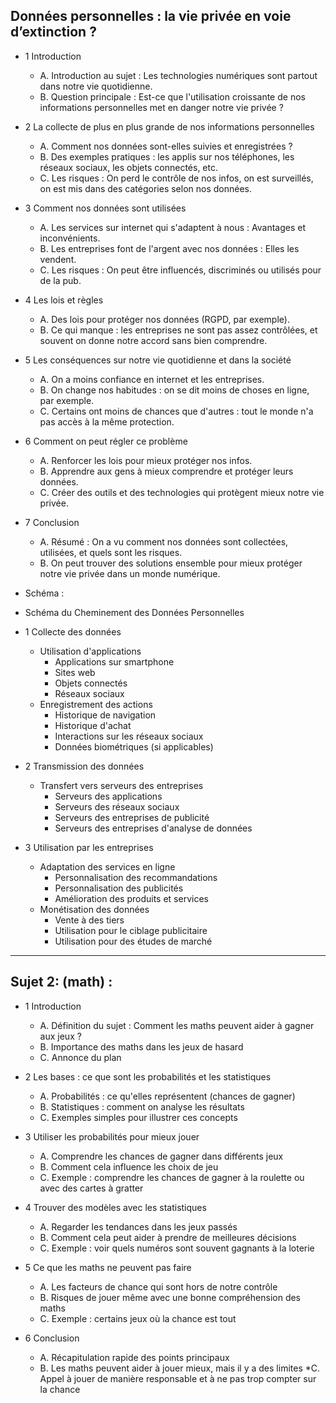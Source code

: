 ## Données personnelles : la vie privée en voie d’extinction ?

* 1 Introduction
    * A. Introduction au sujet : Les technologies numériques sont partout dans notre vie quotidienne.
    * B. Question principale : Est-ce que l'utilisation croissante de nos informations personnelles met en danger notre vie privée ?

* 2 La collecte de plus en plus grande de nos informations personnelles
    * A. Comment nos données sont-elles suivies et enregistrées ?
    * B. Des exemples pratiques : les applis sur nos téléphones, les réseaux sociaux, les objets connectés, etc.
    * C. Les risques : On perd le contrôle de nos infos, on est surveillés, on est mis dans des catégories selon nos données.

* 3 Comment nos données sont utilisées
    * A. Les services sur internet qui s'adaptent à nous : Avantages et inconvénients.
    * B. Les entreprises font de l'argent avec nos données : Elles les vendent.
    * C. Les risques : On peut être influencés, discriminés ou utilisés pour de la pub.

* 4 Les lois et règles
    * A. Des lois pour protéger nos données (RGPD, par exemple).
    * B. Ce qui manque : les entreprises ne sont pas assez contrôlées, et souvent on donne notre accord sans bien comprendre.

* 5 Les conséquences sur notre vie quotidienne et dans la société
    * A. On a moins confiance en internet et les entreprises.
    * B. On change nos habitudes : on se dit moins de choses en ligne, par exemple.
    * C. Certains ont moins de chances que d'autres : tout le monde n'a pas accès à la même protection.

* 6 Comment on peut régler ce problème
    * A. Renforcer les lois pour mieux protéger nos infos.
    * B. Apprendre aux gens à mieux comprendre et protéger leurs données.
    * C. Créer des outils et des technologies qui protègent mieux notre vie privée.

* 7 Conclusion
    * A. Résumé : On a vu comment nos données sont collectées, utilisées, et quels sont les risques.
    * B. On peut trouver des solutions ensemble pour mieux protéger notre vie privée dans un monde numérique.
 
* Schéma : 
* Schéma du Cheminement des Données Personnelles

* 1 Collecte des données
    * Utilisation d'applications
        * Applications sur smartphone
        * Sites web
        * Objets connectés
        * Réseaux sociaux
    * Enregistrement des actions
        * Historique de navigation
        * Historique d'achat
        * Interactions sur les réseaux sociaux
        * Données biométriques (si applicables)

* 2 Transmission des données
    * Transfert vers serveurs des entreprises
        * Serveurs des applications
        * Serveurs des réseaux sociaux
        * Serveurs des entreprises de publicité
        * Serveurs des entreprises d'analyse de données

* 3 Utilisation par les entreprises
    * Adaptation des services en ligne
        * Personnalisation des recommandations
        * Personnalisation des publicités
        * Amélioration des produits et services
    * Monétisation des données
        * Vente à des tiers
        * Utilisation pour le ciblage publicitaire
        * Utilisation pour des études de marché
      
---

## Sujet 2: (math) :

* 1 Introduction
   * A. Définition du sujet : Comment les maths peuvent aider à gagner aux jeux ?
   * B. Importance des maths dans les jeux de hasard
   * C. Annonce du plan

* 2 Les bases : ce que sont les probabilités et les statistiques
   * A. Probabilités : ce qu'elles représentent (chances de gagner)
   * B. Statistiques : comment on analyse les résultats
   * C. Exemples simples pour illustrer ces concepts

* 3 Utiliser les probabilités pour mieux jouer
   * A. Comprendre les chances de gagner dans différents jeux
   * B. Comment cela influence les choix de jeu
   * C. Exemple : comprendre les chances de gagner à la roulette ou avec des cartes à gratter

* 4 Trouver des modèles avec les statistiques
   * A. Regarder les tendances dans les jeux passés
   * B. Comment cela peut aider à prendre de meilleures décisions
   * C. Exemple : voir quels numéros sont souvent gagnants à la loterie

* 5 Ce que les maths ne peuvent pas faire
   * A. Les facteurs de chance qui sont hors de notre contrôle
   * B. Risques de jouer même avec une bonne compréhension des maths
   * C. Exemple : certains jeux où la chance est tout

* 6 Conclusion
   * A. Récapitulation rapide des points principaux
   * B. Les maths peuvent aider à jouer mieux, mais il y a des limites
   *C. Appel à jouer de manière responsable et à ne pas trop compter sur la chance
 
